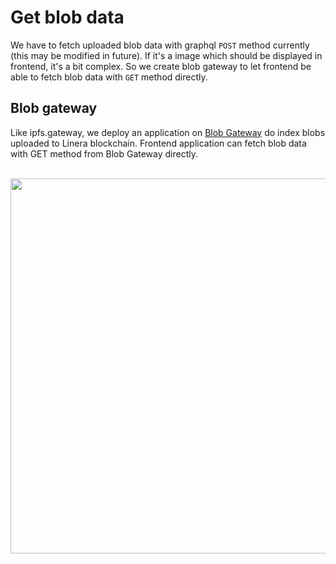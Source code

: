# Get blob data

We have to fetch uploaded blob data with graphql `POST` method currently (this may be modified in future). If it's a image which should be displayed in frontend, it's a bit complex. So we create blob gateway to let frontend be able to fetch blob data with `GET` method directly.

## Blob gateway

Like ipfs.gateway, we deploy an application on [Blob Gateway](https://testnet-archimedes.blobgateway.com) do index blobs uploaded to Linera blockchain. Frontend application can fetch blob data with GET method from Blob Gateway directly.

<br>
<center>
<kbd>
  <img src="assets/3-2-1.png" style="max-height:100%; height: 600px; width: auto; display: block;" />
</kbd>
</center>
